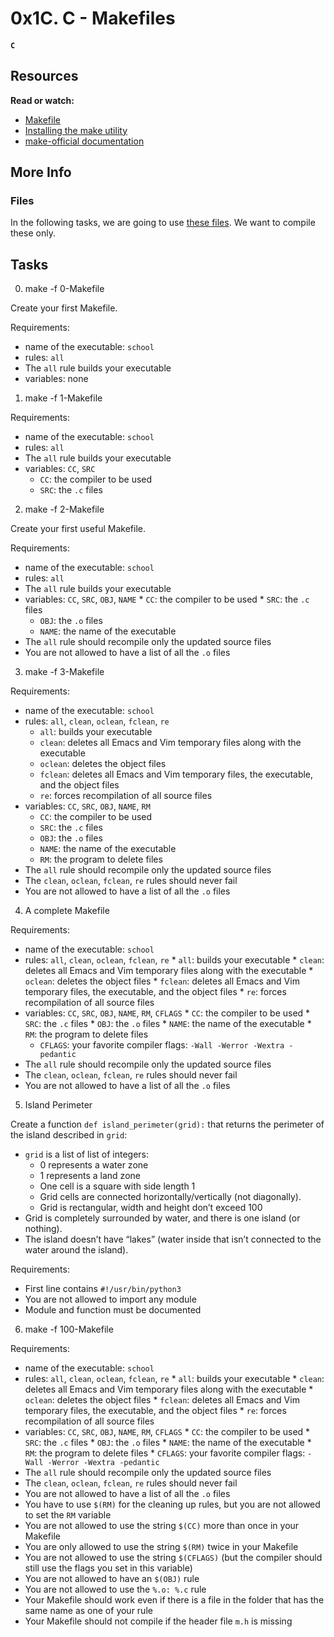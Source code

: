 # 0x1C. C - Makefiles
#### `C`

## Resources
**Read or watch:**

* [Makefile](https://www.google.com/search?q=makefile)
* [Installing the make utility](https://www.geeksforgeeks.org/how-to-install-make-on-ubuntu/)
* [make-official documentation](https://www.gnu.org/software/make/manual/html_node/)

## More Info
### Files
In the following tasks, we are going to use [these files](https://github.com/holbertonschool/0x1B.c). We want to compile these only.

## Tasks
0. make -f 0-Makefile

Create your first Makefile.

Requirements:

* name of the executable: `school`
* rules: `all`
* The `all` rule builds your executable
* variables: none

1. make -f 1-Makefile

Requirements:

* name of the executable: `school`
* rules: `all`
* The `all` rule builds your executable
* variables: `CC`, `SRC`
	* `CC`: the compiler to be used
	* `SRC`: the `.c` files

2. make -f 2-Makefile

Create your first useful Makefile.

Requirements:

* name of the executable: `school`
* rules: `all`
* The `all` rule builds your executable
* variables: `CC`, `SRC`, `OBJ`, `NAME`
        * `CC`: the compiler to be used
        * `SRC`: the `.c` files
	* `OBJ`: the `.o` files
	* `NAME`: the name of the executable
* The `all` rule should recompile only the updated source files
* You are not allowed to have a list of all the `.o` files

3. make -f 3-Makefile

Requirements:

* name of the executable: `school`
* rules: `all`, `clean`, `oclean`, `fclean`, `re`
	* `all`: builds your executable
	* `clean`: deletes all Emacs and Vim temporary files along with the executable
	* `oclean`: deletes the object files
	* `fclean`: deletes all Emacs and Vim temporary files, the executable, and the object files
	* `re`: forces recompilation of all source files
* variables: `CC`, `SRC`, `OBJ`, `NAME`, `RM`
	* `CC`: the compiler to be used
	* `SRC`: the `.c` files
	* `OBJ`: the `.o` files
	* `NAME`: the name of the executable
	* `RM`: the program to delete files
* The `all` rule should recompile only the updated source files
* The `clean`, `oclean`, `fclean`, `re` rules should never fail
* You are not allowed to have a list of all the `.o` files

4. A complete Makefile

Requirements:

* name of the executable: `school`
* rules: `all`, `clean`, `oclean`, `fclean`, `re`
        * `all`: builds your executable
        * `clean`: deletes all Emacs and Vim temporary files along with the executable
        * `oclean`: deletes the object files
        * `fclean`: deletes all Emacs and Vim temporary files, the executable, and the object files
        * `re`: forces recompilation of all source files
* variables: `CC`, `SRC`, `OBJ`, `NAME`, `RM`, `CFLAGS`
        * `CC`: the compiler to be used
        * `SRC`: the `.c` files
        * `OBJ`: the `.o` files
        * `NAME`: the name of the executable
        * `RM`: the program to delete files
	* `CFLAGS`: your favorite compiler flags: `-Wall -Werror -Wextra -pedantic`
* The `all` rule should recompile only the updated source files
* The `clean`, `oclean`, `fclean`, `re` rules should never fail
* You are not allowed to have a list of all the `.o` files

5. Island Perimeter

Create a function `def island_perimeter(grid):` that returns the perimeter of the island described in `grid`:

* `grid` is a list of list of integers:
	* 0 represents a water zone
	* 1 represents a land zone
	* One cell is a square with side length 1
	* Grid cells are connected horizontally/vertically (not diagonally).
	* Grid is rectangular, width and height don’t exceed 100
* Grid is completely surrounded by water, and there is one island (or nothing).
* The island doesn’t have “lakes” (water inside that isn’t connected to the water around the island).

Requirements:

* First line contains `#!/usr/bin/python3`
* You are not allowed to import any module
* Module and function must be documented

6. make -f 100-Makefile

Requirements:

* name of the executable: `school`
* rules: `all`, `clean`, `oclean`, `fclean`, `re`
        * `all`: builds your executable
        * `clean`: deletes all Emacs and Vim temporary files along with the executable
        * `oclean`: deletes the object files
        * `fclean`: deletes all Emacs and Vim temporary files, the executable, and the object files
        * `re`: forces recompilation of all source files
* variables: `CC`, `SRC`, `OBJ`, `NAME`, `RM`, `CFLAGS`
        * `CC`: the compiler to be used
        * `SRC`: the `.c` files
        * `OBJ`: the `.o` files
        * `NAME`: the name of the executable
        * `RM`: the program to delete files
        * `CFLAGS`: your favorite compiler flags: `-Wall -Werror -Wextra -pedantic`
* The `all` rule should recompile only the updated source files
* The `clean`, `oclean`, `fclean`, `re` rules should never fail
* You are not allowed to have a list of all the `.o` files
* You have to use `$(RM)` for the cleaning up rules, but you are not allowed to set the `RM` variable
* You are not allowed to use the string `$(CC)` more than once in your Makefile
* You are only allowed to use the string `$(RM)` twice in your Makefile
* You are not allowed to use the string `$(CFLAGS)` (but the compiler should still use the flags you set in this variable)
* You are not allowed to have an `$(OBJ)` rule
* You are not allowed to use the `%.o: %.c` rule
* Your Makefile should work even if there is a file in the folder that has the same name as one of your rule
* Your Makefile should not compile if the header file `m.h` is missing
